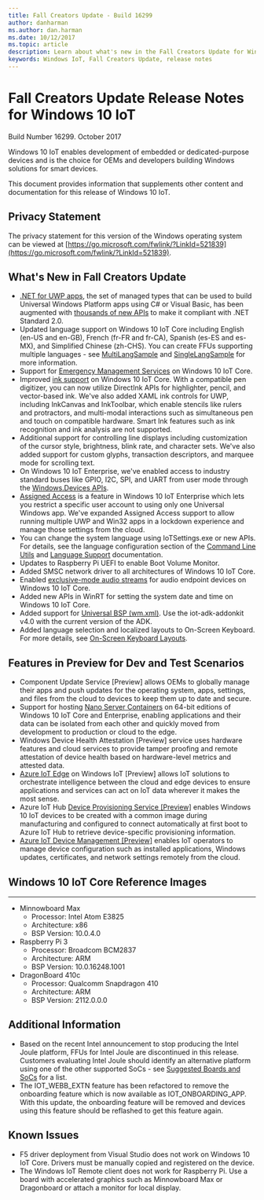 ```yaml
---
title: Fall Creators Update - Build 16299
author: danharman
ms.author: dan.harman
ms.date: 10/12/2017
ms.topic: article
description: Learn about what's new in the Fall Creators Update for Windows 10 IoT.
keywords: Windows IoT, Fall Creators Update, release notes
---
```


# Fall Creators Update Release Notes for Windows 10 IoT
Build Number 16299. October 2017

Windows 10 IoT enables development of embedded or dedicated-purpose devices and is the choice for OEMs and developers building Windows solutions for smart devices.

This document provides information that supplements other content and documentation for this release of Windows 10 IoT.

## Privacy Statement

The privacy statement for this version of the Windows operating system can be viewed at [https://go.microsoft.com/fwlink/?LinkId=521839](https://go.microsoft.com/fwlink/?LinkId=521839).

## What's New in Fall Creators Update
* [.NET for UWP apps](https://msdn.microsoft.com/library/windows/apps/xaml/mt185501.aspx?f=255&mspperror=-2147217396), the set of managed types that can be used to build Universal Windows Platform apps using C# or Visual Basic, has been augmented with [thousands of new APIs](https://blogs.msdn.microsoft.com/dotnet/2017/08/25/uwp-net-standard-2-0-preview/) to make it compliant with .NET Standard 2.0.
* Updated language support on Windows 10 IoT Core including English (en-US and en-GB), French (fr-FR and fr-CA), Spanish (es-ES and es-MX), and Simplified Chinese (zh-CHS). You can create FFUs supporting multiple languages - see [MultiLangSample](https://github.com/ms-iot/iot-adk-addonkit/tree/develop/Source-arm/Products/MultiLangSample) and [SingleLangSample](https://github.com/ms-iot/iot-adk-addonkit/tree/develop/Source-arm/Products/SingleLangSample) for more information.
* Support for [Emergency Management Services](https://technet.microsoft.com/library/cc736319(v=ws.10).aspx) on Windows 10 IoT Core.
* Improved [ink support](https://docs.microsoft.com/windows/uwp/input-and-devices/pen-and-stylus-interactions) on Windows 10 IoT Core. With a compatible pen digitizer, you can now utilize DirectInk APIs for highlighter, pencil, and vector-based ink. We've also added XAML ink controls for UWP, including InkCanvas and InkToolbar, which enable stencils like rulers and protractors, and multi-modal interactions such as simultaneous pen and touch on compatible hardware. Smart Ink features such as ink recognition and ink analysis are not supported.
* Additional support for controlling line displays including customization of the cursor style, brightness, blink rate, and character sets. We've also added support for custom glyphs, transaction descriptors, and marquee mode for scrolling text.
* On Windows 10 IoT Enterprise, we've enabled access to industry standard buses like GPIO, I2C, SPI, and UART from user mode through the [Windows.Devices APIs](https://docs.microsoft.com/windows/uwp/devices-sensors/enable-usermode-access).
* [Assigned Access](https://docs.microsoft.com/windows/configuration/lock-down-windows-10-to-specific-apps) is a feature in Windows 10 IoT Enterprise which lets you restrict a specific user account to using only one Universal Windows app. We've expanded Assigned Access support to allow running multiple UWP and Win32 apps in a lockdown experience and manage those settings from the cloud.
* You can change the system language using IoTSettings.exe or new APIs. For details, see the language configuration section of the [Command Line Utils](https://docs.microsoft.com/windows/iot-core/develop-your-app/multilang) and [Language Support](https://docs.microsoft.com/windows/iot-core/develop-your-app/multilang) documentation.
* Updates to Raspberry Pi UEFI to enable Boot Volume Monitor.
* Added SMSC network driver to all architectures of Windows 10 IoT Core.
* Enabled [exclusive-mode audio streams](https://msdn.microsoft.com/library/windows/desktop/dd370844(v=vs.85).aspx) for audio endpoint devices on Windows 10 IoT Core.
* Added new APIs in WinRT for setting the system date and time on Windows 10 IoT Core.
* Added support for [Universal BSP (wm.xml)](https://docs.microsoft.com/windows-hardware/manufacture/iot/create-packages). Use the iot-adk-addonkit v4.0 with the current version of the ADK.
* Added language selection and localized layouts to On-Screen Keyboard. For more details, see  [On-Screen Keyboard Layouts](https://docs.microsoft.com/windows/iot-core/develop-your-app/onscreenkeyboardlayouts).

## Features in Preview for Dev and Test Scenarios
* Component Update Service [Preview] allows OEMs to globally manage their apps and push updates for the operating system, apps, settings, and files from the cloud to devices to keep them up to date and secure.
* Support for hosting [Nano Server Containers](https://docs.microsoft.com/virtualization/windowscontainers/about/index) on 64-bit editions of Windows 10 IoT Core and Enterprise, enabling applications and their data can be isolated from each other and quickly moved from development to production or cloud to the edge.
* Windows Device Health Attestation [Preview] service uses hardware features and cloud services to provide tamper proofing and remote attestation of device health based on hardware-level metrics and attested data.
* [Azure IoT Edge](https://azure.microsoft.com/campaigns/iot-edge/) on Windows IoT [Preview] allows IoT solutions to orchestrate intelligence between the cloud and edge devices to ensure applications and services can act on IoT data wherever it makes the most sense.
* Azure IoT Hub [Device Provisioning Service [Preview]](https://blogs.windows.com/buildingapps/2017/10/05/windows-10-iot-enables-complete-iot-lifecycle/) enables Windows 10 IoT devices to be created with a common image during manufacturing and configured to connect automatically at first boot to Azure IoT Hub to retrieve device-specific provisioning information.
* [Azure IoT Device Management [Preview]](https://docs.microsoft.com/windows/iot-core/manage-your-device/AzureIoTDM) enables IoT operators to manage device configuration such as installed applications, Windows updates, certificates, and network settings remotely from the cloud.

## Windows 10 IoT Core Reference Images
___ 
* Minnowboard Max
  * Processor: Intel Atom E3825
  * Architecture: x86
  * BSP Version: 10.0.4.0
* Raspberry Pi 3
  * Processor: Broadcom BCM2837
  * Architecture: ARM
  * BSP Version: 10.0.16248.1001
* DragonBoard 410c
  * Processor: Qualcomm Snapdragon 410
  * Architecture: ARM
  * BSP Version: 2112.0.0.0

## Additional Information
* Based on the recent Intel announcement to stop producing the Intel Joule platform, FFUs for Intel Joule are discontinued in this release. Customers evaluating Intel Joule should identify an alternative platform using one of the other supported SoCs - see [Suggested Boards and SoCs](https://docs.microsoft.com/windows/iot-core/learn-about-hardware/suggestedboards) for a list.
* The IOT_WEBB_EXTN feature has been refactored to remove the onboarding feature which is now available as IOT_ONBOARDING_APP. With this update, the onboarding feature will be removed and devices using this feature should be reflashed to get this feature again.

## Known Issues
* F5 driver deployment from Visual Studio does not work on Windows 10 IoT Core. Drivers must be manually copied and registered on the device.
* The Windows IoT Remote client does not work for Raspberry Pi. Use a board with accelerated graphics such as Minnowboard Max or Dragonboard or attach a monitor for local display.
